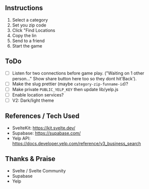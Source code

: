 ## Instructions
1. Select a category
2. Set you zip code
3. Click "Find Locations
4. Copy the lin
5. Send to a friend
6. Start the game

## ToDo
<!-- - Google Places always pulls the same 20 per zip. Get it to randomize -->
- [ ] Listen for two connections before game play. ("Waiting on 1 other person..." Show share button here too so they dont hit'Back').
- [ ] Make the slug prettier (maybe `category-zip-funname-id`)?
- [ ] Make private `PUBLIC_YELP_KEY` then update lib/yelp.js
- [ ] Enable location services?
- [ ] V2: Dark/light theme

## References / Tech Used
- SvelteKit: https://kit.svelte.dev/
- Supabase: https://supabase.com/
- Yelp API: https://docs.developer.yelp.com/reference/v3_business_search

## Thanks & Praise
- Svelte / Svelte Community
- Supabase
- Yelp